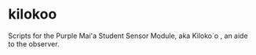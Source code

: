 # kilokoo
Scripts for the Purple Mai'a Student Sensor Module, aka Kiloko`o , an aide to the observer.
